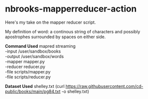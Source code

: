 # nbrooks-mapperreducer-action

Here's my take on the mapper reducer script.

My definition of word: a continous string of characters and possibly apostrophes surrounded by spaces on either side.

**Command Used**
mapred streaming \
  -input /user/sandbox/books \
  -output /user/sandbox/words \
  -mapper mapper.py \
  -reducer reducer.py \
  -file scripts/mapper.py \
  -file scripts/reducer.py

**Dataset Used**
shelley.txt (curl https://raw.githubusercontent.com/cd-public/books/main/pg84.txt -o shelley.txt)
